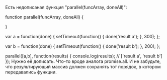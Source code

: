 Есть недописаная функция "parallel(funcArray, doneAll)":

function parallel(funcArray, doneAll) {

}

var a = function(done) {
  setTimeout(function() {
    done('result a');
  }, 300);
};

var b = function(done) {
  setTimeout(function() {
    done('result b');
  }, 200);
};

parallel([a,b], function(results) {
  console.log(results); // ['result a', 'result b']
});
Нужно её дописать. Что-то вроде аналога promise.all. И не забудьте, что результирующий массив должен сохранять тот порядок, в котором передавались функции.
